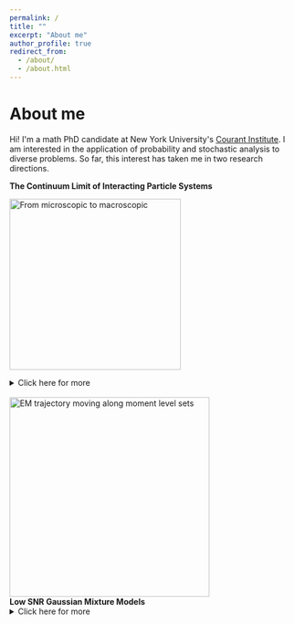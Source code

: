 ```yaml
---
permalink: /
title: ""
excerpt: "About me"
author_profile: true
redirect_from: 
  - /about/
  - /about.html
---
```


About me
======


Hi! I'm a math PhD candidate at New York University's [Courant Institute](https://math.nyu.edu/dynamic/). I am interested in the application of probability and stochastic analysis to diverse problems. So far, this interest has taken me in two research directions. <br>

<strong> The Continuum Limit of Interacting Particle Systems</strong><br>

 <img src="https://anyakatsevich.github.io/images/direction1_2.png"
     alt="From microscopic to macroscopic"
     style="height:300px;" />    

<details>

  <summary>Click here for more</summary>
<br>
Together with <a href="https://cims.nyu.edu/~weare/">Jonathan Weare</a> (my advisor at Courant), <a href="https://marzuola.web.unc.edu/">Jeremy Marzuola</a> at UNC Chapel Hill, and other collaborators, I have been studying interacting particle system models for particle diffusion on a crystal surface. The overarching question is the following: given a stochastic process governing this diffusion on a microscopic level, can we derive an equation for the collective, macroscopic motion of particles by "zooming out" on this microscopic dynamics? We have approached this problem using a blend of numerical simulation and probabilistic analysis. 
 </details>
 <br>
  <img src="https://anyakatsevich.github.io/images/GMM_demo.png"
     alt="EM trajectory moving along moment level sets"
     style="height:350px;" />
<br>
 <strong>Low SNR Gaussian Mixture Models</strong><br>
<details>

  <summary>Click here for more</summary>
  <br>
  My second research direction is in the mathematics of data science. <a href="https://people.math.ethz.ch/~abandeira/">Afonso Bandeira</a> (my second advisor, now at ETH) and I study statistical inference for Gaussian mixture models in the regime of vanishing separation between mixture centers. This regime is of particular interest in applications such as cryo-electron microscopy, in which the mixture centers are known to enjoy additional structure: they are related to each other by the action of a group. We have been exploring the surprising intimate connection between log likelihood maximization algorithms such as EM, and the method of moments, in this regime. 
</details>
